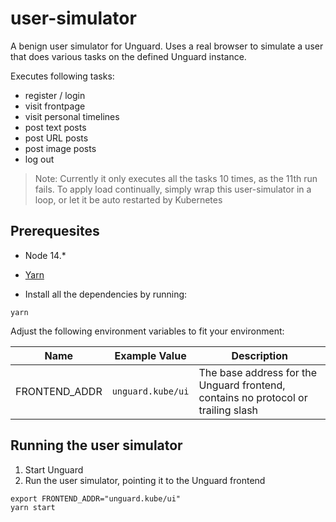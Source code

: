 # user-simulator

A benign user simulator for Unguard.
Uses a real browser to simulate a user that does various tasks on the defined Unguard instance.

Executes following tasks:
* register / login
* visit frontpage
* visit personal timelines
* post text posts
* post URL posts
* post image posts
* log out

> Note: Currently it only executes all the tasks 10 times, as the 11th run fails. 
> To apply load continually, simply wrap this user-simulator in a loop, or let it be auto restarted by Kubernetes

## Prerequesites

* Node 14.*
* [Yarn](https://yarnpkg.com/)


* Install all the dependencies by running:

```
yarn
```

Adjust the following environment variables to fit your environment:

|         Name          | Example Value     | Description                                                                      |
|-----------------------|-------------------|----------------------------------------------------------------------------------|
| FRONTEND_ADDR         | `unguard.kube/ui`   | The base address for the Unguard frontend, contains no protocol or trailing slash

## Running the user simulator

1. Start Unguard
2. Run the user simulator, pointing it to the Unguard frontend
```
export FRONTEND_ADDR="unguard.kube/ui"
yarn start
```

